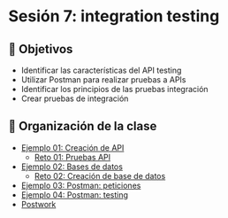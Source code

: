 # Sesión 7: integration testing

## :dart: Objetivos

- Identificar las características del API testing
- Utilizar Postman para realizar pruebas a APIs
- Identificar los principios de las pruebas integración
- Crear pruebas de integración



## 📂 Organización de la clase



- [Ejemplo 01:  Creación de API](./Ejemplo-01)
  - [Reto 01: Pruebas API](./Reto-02)
- [Ejemplo 02:  Bases de datos](./Ejemplo-02)
    - [Reto 02: Creación de base de datos](./Reto-02)
- [Ejemplo 03: Postman: peticiones](./Ejemplo-03)
- [Ejemplo 04:  Postman: testing](./Ejemplo-04)
- [Postwork](./Postwork)




